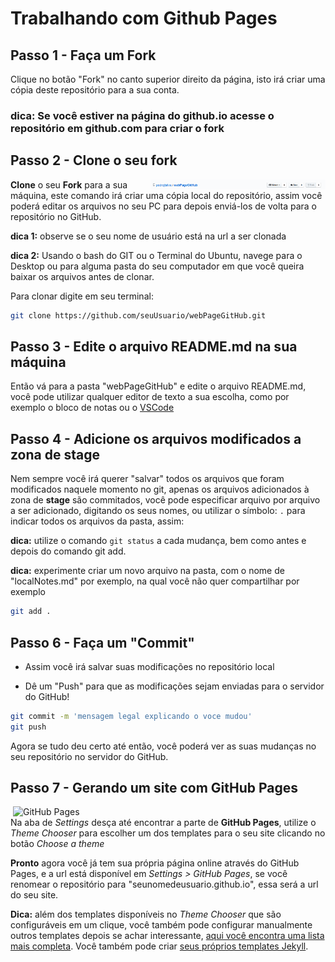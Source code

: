 # Trabalhando com Github Pages

## Passo 1 - Faça um Fork


Clique no botão "Fork" no canto superior direito da página, isto irá criar uma cópia deste repositório para a sua conta.

### **dica:** Se você estiver na página do github.io acesse o repositório em github.com para criar o fork

## Passo 2 - Clone o seu fork

<img align="right" width="280" src="Fork.png" alt="clone este repositorio" />

**Clone** o seu **Fork** para a sua máquina, este comando irá criar uma cópia local do repositório, assim você poderá editar os arquivos no seu PC para depois enviá-los de volta para o repositório no GitHub.

**dica 1:** observe se o seu nome de usuário está na url a ser clonada

**dica 2:** Usando o bash do GIT ou o Terminal do Ubuntu, navege para o Desktop ou para alguma pasta do seu computador em que você queira baixar os arquivos antes de clonar.

Para clonar digite em seu terminal:

```bash
git clone https://github.com/seuUsuario/webPageGitHub.git

```

## Passo 3 - Edite o arquivo README.md na sua máquina

Então vá para a pasta "webPageGitHub" e edite o arquivo README.md, você pode utilizar qualquer editor de texto a sua escolha, como por exemplo o bloco de notas ou o [VSCode](https://code.visualstudio.com/)


## Passo 4 - Adicione os arquivos modificados a zona de stage

Nem sempre você irá querer "salvar" todos os arquivos que foram modificados naquele momento no git, apenas os arquivos adicionados à zona de **stage** são commitados, você pode especificar arquivo por arquivo a ser adicionado, digitando os seus nomes, ou utilizar o símbolo: `.` para indicar todos os arquivos da pasta, assim:

**dica:** utilize o comando ```git status``` a cada mudança, bem como antes e depois do comando git add.

**dica:** experimente criar um novo arquivo na pasta, com o nome de "localNotes.md" por exemplo, na qual você não quer compartilhar por exemplo

```bash
git add .
```


## Passo 6 - Faça um "Commit"

- Assim você irá salvar suas modificações no repositório local

- Dê um "Push" para que as modificações sejam enviadas para o servidor do GitHub!

```bash
git commit -m 'mensagem legal explicando o voce mudou'
git push
```

Agora se tudo deu certo até então, você poderá ver as suas mudanças no seu repositório no servidor do GitHub.

## Passo 7 - Gerando um site com GitHub Pages

<img align="right" width="500" src="assets/GitHubPages.png" alt="GitHub Pages" />

Na aba de *Settings* desça até encontrar a parte de **GitHub Pages**, utilize o *Theme Chooser* para escolher um dos templates para o seu site clicando no botão *Choose a theme*

**Pronto** agora você já tem sua própria página online através do GitHub Pages, e a url está disponível em *Settings > GitHub Pages*, se você renomear o repositório para "seunomedeusuario.github.io", essa será a url do seu site.

**Dica:** além dos templates disponíveis no *Theme Chooser* que são configuráveis em um clique, você também pode configurar manualmente outros templates depois se achar interessante, [aqui você encontra uma lista mais completa](http://jekyllthemes.org/). Você também pode criar [seus próprios templates Jekyll](https://jekyllrb.com/).
